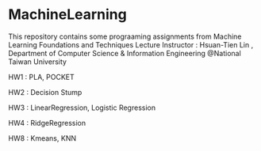 # MachineLearning
This repository contains some prograaming assignments from Machine Learning Foundations and Techniques
Lecture Instructor : Hsuan-Tien Lin , Department of Computer Science & Information Engineering @National Taiwan University

HW1 : PLA, POCKET

HW2 : Decision Stump

HW3 : LinearRegression, Logistic Regression

HW4 : RidgeRegression

HW8 : Kmeans, KNN
